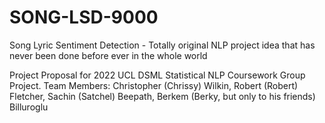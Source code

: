 # SONG-LSD-9000
Song Lyric Sentiment Detection - Totally original NLP project idea that has never been done before ever in the whole world

Project Proposal for 2022 UCL DSML Statistical NLP Coursework Group Project.
Team Members: Christopher (Chrissy) Wilkin, 
              Robert (Robert) Fletcher, 
              Sachin (Satchel) Beepath, 
              Berkem (Berky, but only to his friends) Billuroglu 
